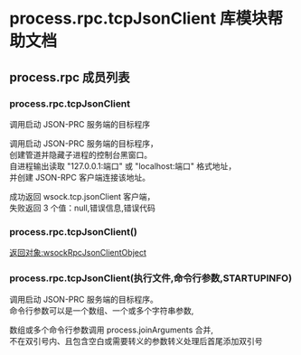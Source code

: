 # process.rpc.tcpJsonClient 库模块帮助文档

<a id="process.rpc"></a>
## process.rpc 成员列表


<a id="process.rpc.tcpJsonClient"></a>
### process.rpc.tcpJsonClient 
 调用启动 JSON-PRC 服务端的目标程序

调用启动 JSON-PRC 服务端的目标程序，  
创建管道并隐藏子进程的控制台黑窗口。  
自进程输出读取 "127.0.0.1:端口" 或 "localhost:端口" 格式地址，  
并创建 JSON-RPC 客户端连接该地址。  
  
成功返回 wsock.tcp.jsonClient 客户端，  
失败返回 3 个值：null,错误信息,错误代码

<a id="process.rpc.tcpJsonClient"></a>
### process.rpc.tcpJsonClient() 
 [返回对象:wsockRpcJsonClientObject](#wsockRpcJsonClientObject)

<a id="process.rpc.tcpJsonClient"></a>
### process.rpc.tcpJsonClient(执行文件,命令行参数,STARTUPINFO) 
 调用启动 JSON-PRC 服务端的目标程序。  
命令行参数可以是一个数组、一个或多个字符串参数,  
  
数组或多个命令行参数调用 process.joinArguments 合并,  
不在双引号内、且包含空白或需要转义的参数转义处理后首尾添加双引号
